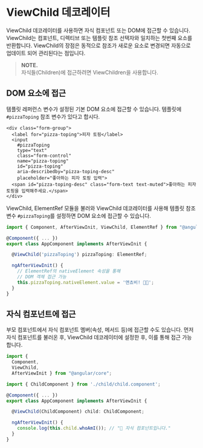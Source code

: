 # ViewChild 데코레이터

ViewChild 데코레이터를 사용하면 자식 컴포넌트 또는 DOM에 접근할 수 있습니다. ViewChild는 컴포넌트, 디렉티브 또는 템플릿 참조 선택자와 일치하는 첫번째 요소를 반환합니다. ViewChild의 장점은 동적으로 참조가 새로운 요소로 변경되면 자동으로 업데이트 되어 관리된다는 점입니다.

> **NOTE.**  
>  자식들\(Children\)에 접근하려면 ViewChildren을 사용합니다.

## DOM 요소에 접근

템플릿 레퍼런스 변수가 설정된 기본 DOM 요소에 접근할 수 있습니다. 템플릿에 `#pizzaToping` 참조 변수가 있다고 합시다.

```markup
<div class="form-group">
  <label for="pizza-toping">피자 토핑</label>
  <input
    #pizzaToping
    type="text"
    class="form-control"
    name="pizza-toping"
    id="pizza-toping"
    aria-describedby="pizza-toping-desc"
    placeholder="좋아하는 피자 토핑 입력">
  <span id="pizza-toping-desc" class="form-text text-muted">좋아하는 피자 토핑을 입력해주세요.</span>
</div>
```

ViewChild, ElementRef 모듈을 불러와 ViewChild 데코레이터를 사용해 템플릿 참조 변수 `#pizzaToping`를 설정하면 DOM 요소에 접근할 수 있습니다.

```typescript
import { Component, AfterViewInit, ViewChild, ElementRef } from "@angular/core";

@Component({ ... })
export class AppComponent implements AfterViewInit {

  @ViewChild('pizzaToping') pizzaToping: ElementRef;

  ngAfterViewInit() {
    // ElementRef의 nativeElement 속성을 통해
    // DOM 객체 접근 가능
    this.pizzaToping.nativeElement.value = '앤쵸비! 🍕🍕';
  }
}
```

## 자식 컴포넌트에 접근

부모 컴포넌트에서 자식 컴포넌트 멤버\(속성, 메서드 등\)에 접근할 수도 있습니다. 먼저 자식 컴포넌트를 불러온 후, ViewChild 데코레이터에 설정한 후, 이를 통해 접근 가능합니다.

```typescript
import {
  Component,
  ViewChild,
  AfterViewInit } from "@angular/core";

import { ChildComponent } from './child/child.component';

@Component({ ... })
export class AppComponent implements AfterViewInit {

  @ViewChild(ChildComponent) child: ChildComponent;

  ngAfterViewInit() {
    console.log(this.child.whoAmI()); // "👶 자식 컴포넌트입니다."
  }
}
```

